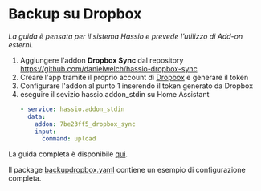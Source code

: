 # Backup su Dropbox
*La guida è pensata per il sistema Hassio e prevede l’utilizzo di Add-on esterni.*

1. Aggiungere l'addon **Dropbox Sync** dal repository https://github.com/danielwelch/hassio-dropbox-sync
2. Creare l'app tramite il proprio account di [Dropbox](https://www.dropbox.com/developers/apps) e generare il token
3. Configurare l'addon al punto 1 inserendo il token generato da Dropbox
4. eseguire il sevizio hassio.addon_stdin su Home Assistant
   ```yaml
   - service: hassio.addon_stdin
     data:
       addon: 7be23ff5_dropbox_sync 
       input:
         command: upload
   ```
La guida completa è disponibile [qui](Dropbox-Backup/HomeAssistant-Backup-Dropbox.pdf).

Il package [backupdropbox.yaml](https://github.com/marcogazzola/Home-assistant-help/https://github.com/marcogazzola/Home-assistant-help/Dropbox-Backup/backupdropbox.yaml) contiene un esempio di configurazione completa.